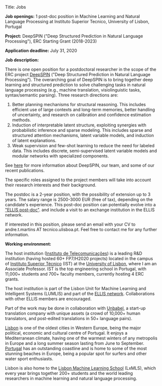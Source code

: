 Title: Jobs

**Job openings:** 1 post-doc position in Machine Learning and Natural Language Processing at Instituto Superior Tecnico, University of Lisbon, Portugal

**Project:** DeepSPIN ("Deep Structured Prediction in Natural Language Processing"), ERC Starting Grant (2018-2023)

**Application deadline:** July 31, 2020

**Job description:**

There is one open position for a postdoctoral researcher in the scope of the ERC project [DeepSPIN](https://deep-spin.github.io) ("Deep Structured Prediction in Natural Language Processing").
The overarching goal of DeepSPIN is to bring together deep learning and structured prediction to solve challenging tasks in natural language processing (e.g., machine translation, visiolinguistic tasks, syntax/semantic parsing).
Three research directions are:

  1. Better planning mechanisms for structural reasoning. This includes efficient use of large contexts and long-term memories, better handling of uncertainty, and research on calibration and confidence estimation methods.  
  2. Induction of interpretable latent structure, exploiting synergies with probabilistic inference and sparse modeling. This includes sparse and structured attention mechanisms, latent variable models, and induction of latent explanations.  
  3. Weak supervision and few-shot learning to reduce the need for labeled data. This includes discrete, semi-supervised latent variable models and modular networks with specialized components.  

See [here](https://deep-spin.github.io) for more information about DeepSPIN, our team, and some of our recent publications.

The specific roles assigned to the project members will take into account their research interests and their background.

The postdoc is a 2-year position, with the possibility of extension up to 3 years. The salary range is 2500-3000 EUR (free of tax), depending on the candidate's experience.
This post-doc position can potentially evolve into a ["ELLIS post-doc"](https://ellis.eu/phd-postdoc). and include a visit to an exchange institution in the ELLIS network.

If interested in this position, please send an email with your CV to andre.t.martins AT tecnico.ulisboa.pt. Feel free to contact me for any further information.

**Working environment:**

The host institution ([Instituto de Telecomunicações](http://www.it.pt)) is a leading R&D institution (having hosted 60+ FP7/H2020 projects) located in the campus of [Instituto Superior Técnico](https://tecnico.ulisboa.pt/en) (IST) at the [University of Lisbon](https://www.ulisboa.pt/en), where I am an Associate Professor.
IST is the top engineering school in Portugal, with 11,000+ students and 700+ faculty members, currently hosting 4 ERC grants.

The host institution is part of the Lisbon Unit for Machine Learning and Intelligent Systems (LUMLIS) and part of the [ELLIS network](https://ellis.eu/units). Collaborations with other ELLIS members are encouraged.

Part of the work may be done in collaboration with [Unbabel](http://www.unbabel.com), a start-up translation company with unique assets (a crowd of 10,000+ human translators, and post-edited translations in 50+ language pairs).

[Lisbon](https://en.wikipedia.org/wiki/Lisbon) is one of the oldest cities in Western Europe, being the major political, economic and cultural centre of Portugal. It enjoys a Mediterranean climate, having one of the warmest winters of any metropolis in Europe and a long summer season lasting from June to September. [Portugal](https://en.wikipedia.org/wiki/Portugal) has an outstanding coastline and is home to some of the most stunning beaches in Europe, being a popular spot for surfers and other water sport enthusiasts.

Lisbon is also home to the [Lisbon Machine Learning School](http://lxmls.it.pt) (LxMLS), which every year brings together 200+ students and the world leading researchers in machine learning and natural language processing.

